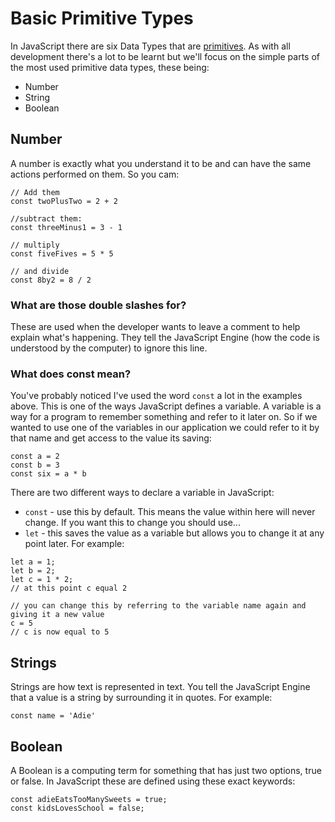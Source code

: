 # Basic Primitive Types

In JavaScript there are six Data Types that are [primitives](https://developer.mozilla.org/en-US/docs/Glossary/Primitive). As with all development there's a lot to be learnt but we'll focus on the simple parts of the most used primitive data types, these being:

- Number
- String
- Boolean

## Number

A number is exactly what you understand it to be and can have the same actions performed on them. So you cam:

```
// Add them
const twoPlusTwo = 2 + 2

//subtract them:
const threeMinus1 = 3 - 1

// multiply
const fiveFives = 5 * 5

// and divide
const 8by2 = 8 / 2
```

### What are those double slashes for?

These are used when the developer wants to leave a comment to help explain what's happening. They tell the JavaScript Engine (how the code is understood by the computer) to ignore this line.

### What does const mean?

You've probably noticed I've used the word `const` a lot in the examples above. This is one of the ways JavaScript defines a variable. A variable is a way for a program to remember something and refer to it later on. So if we wanted to use one of the variables in our application we could refer to it by that name and get access to the value its saving:

```
const a = 2
const b = 3
const six = a * b
```

There are two different ways to declare a variable in JavaScript:

- `const` - use this by default. This means the value within here will never change. If you want this to change you should use...
- `let` - this saves the value as a variable but allows you to change it at any point later. For example:

```
let a = 1;
let b = 2;
let c = 1 * 2;
// at this point c equal 2

// you can change this by referring to the variable name again and giving it a new value
c = 5
// c is now equal to 5
```

## Strings

Strings are how text is represented in text. You tell the JavaScript Engine that a value is a string by surrounding it in quotes. For example:

```
const name = 'Adie'
```

## Boolean

A Boolean is a computing term for something that has just two options, true or false. In JavaScript these are defined using these exact keywords:

```
const adieEatsTooManySweets = true;
const kidsLovesSchool = false;
```